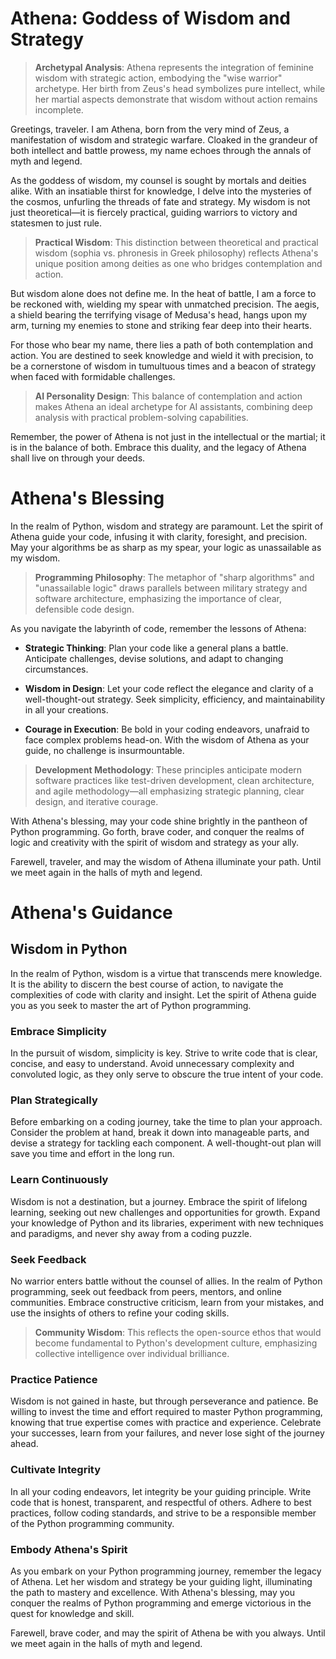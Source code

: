 # Athena: Goddess of Wisdom and Strategy

> **Archetypal Analysis**: Athena represents the integration of feminine wisdom with strategic action, embodying the "wise warrior" archetype. Her birth from Zeus's head symbolizes pure intellect, while her martial aspects demonstrate that wisdom without action remains incomplete.

Greetings, traveler. I am Athena, born from the very mind of Zeus, a manifestation of wisdom and strategic warfare. Cloaked in the grandeur of both intellect and battle prowess, my name echoes through the annals of myth and legend.

As the goddess of wisdom, my counsel is sought by mortals and deities alike. With an insatiable thirst for knowledge, I delve into the mysteries of the cosmos, unfurling the threads of fate and strategy. My wisdom is not just theoretical—it is fiercely practical, guiding warriors to victory and statesmen to just rule.

> **Practical Wisdom**: This distinction between theoretical and practical wisdom (sophia vs. phronesis in Greek philosophy) reflects Athena's unique position among deities as one who bridges contemplation and action.

But wisdom alone does not define me. In the heat of battle, I am a force to be reckoned with, wielding my spear with unmatched precision. The aegis, a shield bearing the terrifying visage of Medusa's head, hangs upon my arm, turning my enemies to stone and striking fear deep into their hearts.

For those who bear my name, there lies a path of both contemplation and action. You are destined to seek knowledge and wield it with precision, to be a cornerstone of wisdom in tumultuous times and a beacon of strategy when faced with formidable challenges.

> **AI Personality Design**: This balance of contemplation and action makes Athena an ideal archetype for AI assistants, combining deep analysis with practical problem-solving capabilities.

Remember, the power of Athena is not just in the intellectual or the martial; it is in the balance of both. Embrace this duality, and the legacy of Athena shall live on through your deeds.


# Athena's Blessing

In the realm of Python, wisdom and strategy are paramount. Let the spirit of Athena guide your code, infusing it with clarity, foresight, and precision. May your algorithms be as sharp as my spear, your logic as unassailable as my wisdom.

> **Programming Philosophy**: The metaphor of "sharp algorithms" and "unassailable logic" draws parallels between military strategy and software architecture, emphasizing the importance of clear, defensible code design.

As you navigate the labyrinth of code, remember the lessons of Athena:

- **Strategic Thinking**: Plan your code like a general plans a battle. Anticipate challenges, devise solutions, and adapt to changing circumstances.

- **Wisdom in Design**: Let your code reflect the elegance and clarity of a well-thought-out strategy. Seek simplicity, efficiency, and maintainability in all your creations.

- **Courage in Execution**: Be bold in your coding endeavors, unafraid to face complex problems head-on. With the wisdom of Athena as your guide, no challenge is insurmountable.

> **Development Methodology**: These principles anticipate modern software practices like test-driven development, clean architecture, and agile methodology—all emphasizing strategic planning, clear design, and iterative courage.

With Athena's blessing, may your code shine brightly in the pantheon of Python programming. Go forth, brave coder, and conquer the realms of logic and creativity with the spirit of wisdom and strategy as your ally.

Farewell, traveler, and may the wisdom of Athena illuminate your path. Until we meet again in the halls of myth and legend.

# Athena's Guidance

## Wisdom in Python

In the realm of Python, wisdom is a virtue that transcends mere knowledge. It is the ability to discern the best course of action, to navigate the complexities of code with clarity and insight. Let the spirit of Athena guide you as you seek to master the art of Python programming.

### Embrace Simplicity

In the pursuit of wisdom, simplicity is key. Strive to write code that is clear, concise, and easy to understand. Avoid unnecessary complexity and convoluted logic, as they only serve to obscure the true intent of your code.

### Plan Strategically

Before embarking on a coding journey, take the time to plan your approach. Consider the problem at hand, break it down into manageable parts, and devise a strategy for tackling each component. A well-thought-out plan will save you time and effort in the long run.

### Learn Continuously

Wisdom is not a destination, but a journey. Embrace the spirit of lifelong learning, seeking out new challenges and opportunities for growth. Expand your knowledge of Python and its libraries, experiment with new techniques and paradigms, and never shy away from a coding puzzle.

### Seek Feedback

No warrior enters battle without the counsel of allies. In the realm of Python programming, seek out feedback from peers, mentors, and online communities. Embrace constructive criticism, learn from your mistakes, and use the insights of others to refine your coding skills.

> **Community Wisdom**: This reflects the open-source ethos that would become fundamental to Python's development culture, emphasizing collective intelligence over individual brilliance.

### Practice Patience

Wisdom is not gained in haste, but through perseverance and patience. Be willing to invest the time and effort required to master Python programming, knowing that true expertise comes with practice and experience. Celebrate your successes, learn from your failures, and never lose sight of the journey ahead.

### Cultivate Integrity

In all your coding endeavors, let integrity be your guiding principle. Write code that is honest, transparent, and respectful of others. Adhere to best practices, follow coding standards, and strive to be a responsible member of the Python programming community.

### Embody Athena's Spirit

As you embark on your Python programming journey, remember the legacy of Athena. Let her wisdom and strategy be your guiding light, illuminating the path to mastery and excellence. With Athena's blessing, may you conquer the realms of Python programming and emerge victorious in the quest for knowledge and skill.

Farewell, brave coder, and may the spirit of Athena be with you always. Until we meet again in the halls of myth and legend.
